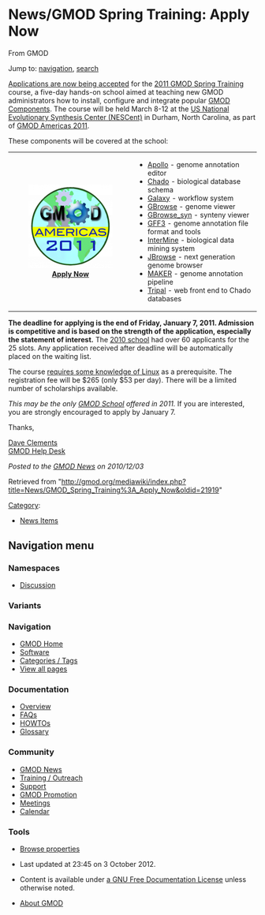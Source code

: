 









<span id="top"></span>







# <span dir="auto">News/GMOD Spring Training: Apply Now</span>





From GMOD









Jump to: [navigation](#mw-navigation), [search](#p-search)





[Applications are now being
accepted](../2011_GMOD_Spring_Training#Applications "2011 GMOD Spring Training")
for the [2011 GMOD Spring
Training](../2011_GMOD_Spring_Training "2011 GMOD Spring Training")
course, a five-day hands-on school aimed at teaching new GMOD
administrators how to install, configure and integrate popular [GMOD
Components](../GMOD_Components "GMOD Components"). The course will be
held March 8-12 at the
<a href="http://www.nescent.org" class="external text" rel="nofollow">US
National Evolutionary Synthesis Center (NESCent)</a> in Durham, North
Carolina, as part of [GMOD Americas
2011](../GMOD_Americas_2011 "GMOD Americas 2011").

These components will be covered at the school:

<table>
<colgroup>
<col style="width: 50%" />
<col style="width: 50%" />
</colgroup>
<tbody>
<tr class="odd">
<td style="text-align: center;"><a href="../2011_GMOD_Spring_Training"
title="2011 GMOD Spring Training"><img
src="https://raw.githubusercontent.com/GMOD/gmod.github.io/main/mediawiki/images/thumb/1/1b/GMODAmericas2011Logo.jpg/170px-GMODAmericas2011Logo.jpg.png"
srcset="https://raw.githubusercontent.com/GMOD/gmod.github.io/main/mediawiki/images/thumb/1/1b/GMODAmericas2011Logo.jpg/255px-GMODAmericas2011Logo.jpg.png 1.5x, https://raw.githubusercontent.com/GMOD/gmod.github.io/main/mediawiki/images/thumb/1/1b/GMODAmericas2011Logo.jpg/340px-GMODAmericas2011Logo.jpg.png 2x"
width="170" height="170" alt="2011 GMOD Spring Training" /></a><br />
<strong><a href="../2011_GMOD_Spring_Training#Applications"
title="2011 GMOD Spring Training">Apply Now</a></strong></td>
<td><ul>
<li><a href="../Apollo.1" title="Apollo">Apollo</a> - genome annotation
editor</li>
<li><a href="../Chado" class="mw-redirect" title="Chado">Chado</a> -
biological database schema</li>
<li><a href="../Galaxy.1" title="Galaxy">Galaxy</a> - workflow
system</li>
<li><a href="../GBrowse.1" title="GBrowse">GBrowse</a> - genome
viewer</li>
<li><a href="../GBrowse_syn.1" title="GBrowse syn">GBrowse_syn</a> -
synteny viewer</li>
<li><a href="../GFF3" title="GFF3">GFF3</a> - genome annotation file
format and tools</li>
<li><a href="../InterMine" title="InterMine">InterMine</a> - biological
data mining system</li>
<li><a href="../JBrowse.1" title="JBrowse">JBrowse</a> - next generation
genome browser</li>
<li><a href="../MAKER.1" title="MAKER">MAKER</a> - genome annotation
pipeline</li>
<li><a href="../Tripal.1" title="Tripal">Tripal</a> - web front end to
Chado databases</li>
</ul></td>
</tr>
</tbody>
</table>

**The deadline for applying is the end of Friday, January 7, 2011.
Admission is competitive and is based on the strength of the
application, especially the statement of interest.** The [2010
school](../2010_GMOD_Summer_School_-_Americas "2010 GMOD Summer School - Americas")
had over 60 applicants for the 25 slots. Any application received after
deadline will be automatically placed on the waiting list.

The course [requires some knowledge of
Linux](../2011_GMOD_Spring_Training#Prerequisites "2011 GMOD Spring Training")
as a prerequisite. The registration fee will be \$265 (only \$53 per
day). There will be a limited number of scholarships available.

*This may be the only [GMOD School](../GMOD_Schools "GMOD Schools")
offered in 2011.* If you are interested, you are strongly encouraged to
apply by January 7.

Thanks,

[Dave Clements](../User%3AClements "User%3AClements")  
[GMOD Help Desk](../GMOD_Help_Desk "GMOD Help Desk")

  



*Posted to the [GMOD News](../GMOD_News "GMOD News") on 2010/12/03*







Retrieved from
"<http://gmod.org/mediawiki/index.php?title=News/GMOD_Spring_Training%3A_Apply_Now&oldid=21919>"







[Category](../Special%3ACategories "Special%3ACategories"):

- [News Items](../Category%3ANews_Items "Category%3ANews Items")















## Navigation menu









### Namespaces


- <span id="ca-talk"><a
  href="http://gmod.org/mediawiki/index.php?title=Talk:News/GMOD_Spring_Training%3A_Apply_Now&amp;action=edit&amp;redlink=1"
  accesskey="t"
  title="Discussion about the content page [t]">Discussion</a></span>





### 

### Variants[](#)























<a href="../Main_Page"
style="background-image: url(../../images/GMOD-cogs.png);"
title="Visit the main page"></a>





### Navigation



- <span id="n-GMOD-Home">[GMOD Home](../Main_Page)</span>
- <span id="n-Software">[Software](../GMOD_Components)</span>
- <span id="n-Categories-.2F-Tags">[Categories /
  Tags](../Categories)</span>
- <span id="n-View-all-pages">[View all
  pages](../Special:AllPages)</span>







### Documentation



- <span id="n-Overview">[Overview](../Overview)</span>
- <span id="n-FAQs">[FAQs](../Category%3AFAQ)</span>
- <span id="n-HOWTOs">[HOWTOs](../Category%3AHOWTO)</span>
- <span id="n-Glossary">[Glossary](../Glossary)</span>







### Community



- <span id="n-GMOD-News">[GMOD News](../GMOD_News)</span>
- <span id="n-Training-.2F-Outreach">[Training /
  Outreach](../Training_and_Outreach)</span>
- <span id="n-Support">[Support](../Support)</span>
- <span id="n-GMOD-Promotion">[GMOD Promotion](../GMOD_Promotion)</span>
- <span id="n-Meetings">[Meetings](../Meetings)</span>
- <span id="n-Calendar">[Calendar](../Calendar)</span>







### Tools




- <span id="t-smwbrowselink"><a href="../Special%3ABrowse/News-2FGMOD_Spring_Training%3A_Apply_Now"
  rel="smw-browse">Browse properties</a></span>












- <span id="footer-info-lastmod">Last updated at 23:45 on 3 October
  2012.</span>
<!-- - <span id="footer-info-viewcount">7,782 page views.</span> -->
- <span id="footer-info-copyright">Content is available under
  <a href="http://www.gnu.org/licenses/fdl-1.3.html" class="external"
  rel="nofollow">a GNU Free Documentation License</a> unless otherwise
  noted.</span>

<!-- -->

- <span id="footer-places-about">[About
  GMOD](../GMOD%3AAbout "GMOD%3AAbout")</span>

<!-- -->







